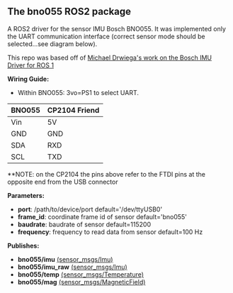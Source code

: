 ## The bno055 ROS2 package
A ROS2 driver for the sensor IMU Bosch BNO055. It was implemented only the UART communication interface
(correct sensor mode should be selected...see diagram below).

This repo was based off of [Michael Drwiega's work on the Bosch IMU Driver for ROS 1](https://github.com/mdrwiega/bosch_imu_driver)

**Wiring Guide:**
- Within BNO055: 3vo=PS1 to select UART.

| BNO055 | CP2104 Friend    |
| ------ | ---------------- |
| Vin    |   5V             |
| GND    |   GND            |
| SDA    |   RXD            |
| SCL    |   TXD            |

**NOTE: on the CP2104 the pins above refer to the FTDI pins at the opposite end from the USB connector

**Parameters:**
  - **port**: /path/to/device/port default='/dev/ttyUSB0'
  - **frame_id**: coordinate frame id of sensor default='bno055'
  - **baudrate**: baudrate of sensor default=115200
  - **frequency**: frequency to read data from sensor default=100 Hz

**Publishes:**
  - **bno055/imu** [(sensor_msgs/Imu)](http://docs.ros.org/api/sensor_msgs/html/msg/Imu.html)
  - **bno055/imu_raw** [(sensor_msgs/Imu)](http://docs.ros.org/api/sensor_msgs/html/msg/Imu.html)
  - **bno055/temp** [(sensor_msgs/Temperature)](http://docs.ros.org/api/sensor_msgs/html/msg/Temperature.html)
  - **bno055/mag** [(sensor_msgs/MagneticField)](http://docs.ros.org/api/sensor_msgs/html/msg/MagneticField.html)
